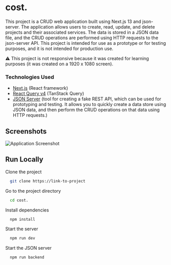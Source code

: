 
# cost.

This project is a CRUD web application built using Next.js 13 and json-server. The application allows users to create, read, update, and delete projects and their associated services. The data is stored in a JSON data file, and the CRUD operations are performed using HTTP requests to the json-server API. This project is intended for use as a prototype or for testing purposes, and it is not intended for production use.

⚠️ This project is not responsive because it was created for learning purposes (it was created on a 1920 x 1080 screen).
### Technologies Used

- [Next.js](https://nextjs.org) (React framework)
- [React Query v4](https://tanstack.com/query/v4) (TanStack Query)
- [JSON Server](https://github.com/typicode/json-server) (tool for creating a fake REST API, which can be used for prototyping and testing. It allows you to quickly create a data store using JSON data, and then perform the CRUD operations on that data using HTTP requests.)
## Screenshots

![Application Screenshot](https://via.placeholder.com/468x300?text=App+Screenshot+Here)


## Run Locally

Clone the project

```bash
  git clone https://link-to-project
```

Go to the project directory

```bash
  cd cost.
```

Install dependencies

```bash
  npm install
```

Start the server

```bash
  npm run dev
```

Start the JSON server

```bash
  npm run backend
```